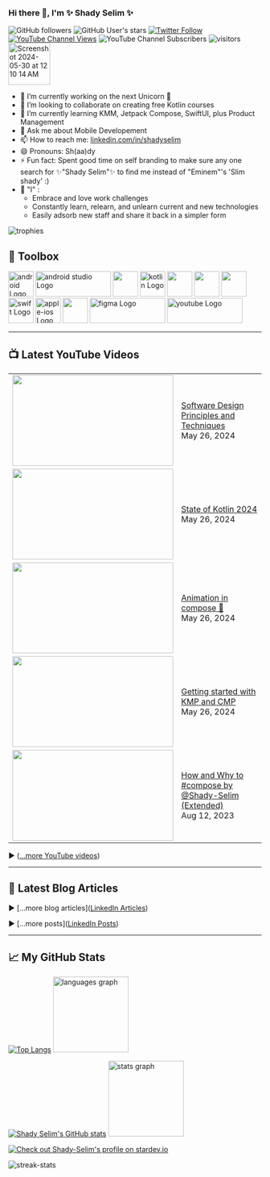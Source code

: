### Hi there 👋, I'm ✨ Shady Selim ✨
![GitHub followers](https://img.shields.io/github/followers/shady-selim?style=social) ![GitHub User's stars](https://img.shields.io/github/stars/shady-selim?style=social) <a href="https://twitter.com/dr_Shady_Selim" target="_blank">![Twitter Follow](https://img.shields.io/twitter/follow/dr_Shady_Selim?style=social)</a> <a href="https://www.youtube.com/c/ShadySelimTube?view_as=subscribe&sub_confirmation=1" target="_blank">![YouTube Channel Views](https://img.shields.io/youtube/channel/views/UCxli98N2RGm8mvdFyuoBfZQ?style=social)</a> ![YouTube Channel Subscribers](https://img.shields.io/youtube/channel/subscribers/UCxli98N2RGm8mvdFyuoBfZQ?style=social) <img src="https://komarev.com/ghpvc/?username=Shady-Selim" alt="visitors" />  <a href="https://github.com/sponsors/Shady-Selim" aria-label="Sponsor @Shady-Selim" data-hydro-click="{&quot;event_type&quot;:&quot;sponsors.button_click&quot;,&quot;payload&quot;:{&quot;button&quot;:&quot;DASHBOARD_NEXT_STEPS_PREVIEW_SPONSOR&quot;,&quot;sponsorable_login&quot;:&quot;Shady-Selim&quot;,&quot;originating_url&quot;:&quot;https://github.com/sponsors/Shady-Selim/dashboard&quot;,&quot;user_id&quot;:20935972}}" data-hydro-click-hmac="37e8aa10a452f177bc1a7b5de72fd13b9ac4d120dab4abf1d5d6b03078291f95" data-view-component="true" class="Button--secondary Button--small Button"> <img width="83" alt="Screenshot 2024-05-30 at 12 10 14 AM" src="https://github.com/Shady-Selim/Shady-Selim/assets/20935972/d8f1476b-beea-4a67-990c-9c4c7923e5a7"></a>
<!--
**Shady-Selim/Shady-Selim** is a ✨ _special_ ✨ repository because its `README.md` (this file) appears on your GitHub profile.

Here are some ideas to get you started:

- 🤔 I’m looking for help with ...
-->
- 🔭 I’m currently working on the next Unicorn 🦄
- 👯 I’m looking to collaborate on creating free Kotlin courses
- 🌱 I’m currently learning KMM, Jetpack Compose, SwiftUI, plus Product Management
- 💬 Ask me about Mobile Developement
- 📫 How to reach me: [linkedin.com/in/shadyselim](https://www.linkedin.com/in/shadyselim)
- 😄 Pronouns: Sh(aa)dy
- ⚡ Fun fact: Spent good time on self branding to make sure any one search for ✨"Shady Selim"✨ to find me instead of "Eminem"'s 'Slim shady'  :)
- 🤔 "I" :
  - Embrace and love work challenges
  - Constantly learn, relearn, and unlearn current and new technologies
  - Easily adsorb new staff and share it back in a simpler form
 
<img src="https://github-profile-trophy.vercel.app/?username=Shady-Selim" alt="trophies" />

## 🧰 Toolbox

<img src="https://cdn.worldvectorlogo.com/logos/android-logomark.svg" alt="android Logo" width="50" height="50"/> <img src="https://cdn.worldvectorlogo.com/logos/android-studio-logo.svg" alt="android studio Logo" width="150" height="50"/> <img src="https://cdn.jsdelivr.net/gh/devicons/devicon@latest/icons/androidstudio/androidstudio-original.svg" height="50"/> <img src="https://cdn.worldvectorlogo.com/logos/kotlin-2.svg" alt="kotlin Logo" width="50" height="50"/> <img src="https://cdn.jsdelivr.net/gh/devicons/devicon@latest/icons/jetpackcompose/jetpackcompose-original-wordmark.svg" height="50"/> <img src="https://cdn.jsdelivr.net/gh/devicons/devicon@latest/icons/intellij/intellij-original.svg" height="50"/>  <img src="https://cdn.jsdelivr.net/gh/devicons/devicon@latest/icons/jetbrains/jetbrains-original.svg" height="50"/> <img src="https://cdn.worldvectorlogo.com/logos/swift-15.svg" alt="swift Logo" width="50" height="50"/> <img src="https://cdn.worldvectorlogo.com/logos/apple-ios.svg" alt="apple-ios Logo" width="50" height="50"/> <img src="https://cdn.jsdelivr.net/gh/devicons/devicon@latest/icons/apple/apple-original.svg" height="50"/> <img src="https://cdn.worldvectorlogo.com/logos/figma-5.svg" alt="figma Logo" width="150" height="50"/> <img src="https://cdn.worldvectorlogo.com/logos/youtube.svg" alt="youtube Logo" width="150" height="50"/> 

---

## 📺 Latest YouTube Videos
<table>
<!-- YOUTUBE-VIDEOS-LIST:START --><tr><td><a href="https://www.youtube.com/watch?v=m58XzYViel4"><img width="320" height="180" src="https://i1.ytimg.com/vi/m58XzYViel4/mqdefault.jpg http://img.youtube.com/vi/m58XzYViel4/maxresdefault.jpg"></a></td>
<td><a href="https://www.youtube.com/watch?v=m58XzYViel4">Software Design Principles and Techniques</a><br/>May 26, 2024</td></tr>
<tr><td><a href="https://www.youtube.com/watch?v=0DZqadqtvGg"><img width="320" height="180" src="https://i1.ytimg.com/vi/0DZqadqtvGg/mqdefault.jpg http://img.youtube.com/vi/0DZqadqtvGg/maxresdefault.jpg"></a></td>
<td><a href="https://www.youtube.com/watch?v=0DZqadqtvGg">State of Kotlin 2024</a><br/>May 26, 2024</td></tr>
<tr><td><a href="https://www.youtube.com/watch?v=FxvrTgneNis"><img width="320" height="180" src="https://i1.ytimg.com/vi/FxvrTgneNis/mqdefault.jpg http://img.youtube.com/vi/FxvrTgneNis/maxresdefault.jpg"></a></td>
<td><a href="https://www.youtube.com/watch?v=FxvrTgneNis">Animation in compose 🌟</a><br/>May 26, 2024</td></tr>
<tr><td><a href="https://www.youtube.com/watch?v=3d7TE1jb938"><img width="320" height="180" src="https://i1.ytimg.com/vi/3d7TE1jb938/mqdefault.jpg http://img.youtube.com/vi/3d7TE1jb938/maxresdefault.jpg"></a></td>
<td><a href="https://www.youtube.com/watch?v=3d7TE1jb938">Getting started with KMP and CMP</a><br/>May 26, 2024</td></tr>
<tr><td><a href="https://www.youtube.com/watch?v=2YcYWDZJ2hQ"><img width="320" height="180" src="https://i1.ytimg.com/vi/2YcYWDZJ2hQ/mqdefault.jpg http://img.youtube.com/vi/2YcYWDZJ2hQ/maxresdefault.jpg"></a></td>
<td><a href="https://www.youtube.com/watch?v=2YcYWDZJ2hQ">How and Why to #compose by @Shady-Selim  &lpar;Extended&rpar;</a><br/>Aug 12, 2023</td></tr>
<!-- YOUTUBE-VIDEOS-LIST:END -->
</table>

▶ ([...more YouTube videos](https://www.youtube.com/c/ShadySelimTube?view_as=subscribe&sub_confirmation=1))

---

## 📘 Latest Blog Articles
<!-- 
< BLOG-POST-LIST:START >
< BLOG-POST-LIST:END >
 -->
▶ [...more blog articles]([LinkedIn Articles](https://www.linkedin.com/in/shadyselim/recent-activity/articles/))

▶ [...more posts]([LinkedIn Posts](https://www.linkedin.com/in/shadyselim/recent-activity/all/))

---

## &#x1f4c8; My GitHub Stats
[![Top Langs](https://github-readme-stats.vercel.app/api/top-langs/?username=Shady-Selim&hide=html,css&theme=dracula)](https://github.com/Shady-Selim/github-readme-stats)
<img src="https://github-readme-stats.vercel.app/api/top-langs?locale=en&hide_title=false&layout=compact&card_width=320&langs_count=4&theme=dark&hide_border=false&username=Shady-Selim" height="150" alt="languages graph"  />
</div>

[![Shady Selim's GitHub stats](https://github-readme-stats.vercel.app/api?username=Shady-Selim&theme=radical)](https://github.com/Shady-Selim/github-readme-stats)
<img src="https://github-readme-stats.vercel.app/api?hide_title=false&hide_rank=false&show_icons=true&include_all_commits=true&count_private=true&disable_animations=false&theme=dark&locale=en&hide_border=false&username=Shady-Selim" height="150" alt="stats graph"  />

[![Check out Shady-Selim's profile on stardev.io](https://stardev.io/developers/Shady-Selim/badge/languages/global.svg)](https://stardev.io/developers/Shady-Selim)

<img align="center" src="https://github-readme-streak-stats.herokuapp.com/?user=Shady-Selim&" alt="streak-stats" />
